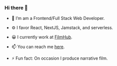 ### Hi there 👋

- 🔭 I’m am a Frontend/Full Stack Web Developer.
- ⚙️ I favor React, NextJS, Jamstack, and serverless.
- 😀 I currently work at [FilmHub](https://filmhub.com/).
- 📫 You can reach me [here](https://sethhallcreative.com/).

- ⚡ Fun fact: On occasion I produce narrative film.

<!--
**sethburtonhall/sethburtonhall** is a ✨ _special_ ✨ repository because its `README.md` (this file) appears on your GitHub profile.

Here are some ideas to get you started:

- 🔭 I’m currently working on ...
- 🌱 I’m currently learning ...
- 👯 I’m looking to collaborate on ...
- 🤔 I’m looking for help with ...
- 💬 Ask me about ...
- 📫 How to reach me: ...
- 😄 Pronouns: ...
- ⚡ Fun fact: ...
-->

